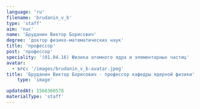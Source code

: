```yaml
---
language: 'ru'
filename: 'brudanin_v_b'
type: 'staff'
aim: 'nuc'
name: 'Бруданин Виктор Борисович'
degree: 'доктор физико-математических наук'
title: 'профессор'
post: 'профессор'
speciality: '(01.04.16) Физика атомного ядра и элементарных частиц'
avatar:
  - src: '/images/brudanin_v_b-avatar.jpeg'
title: 'Бруданин Виктор Борисович - профессор кафедры ядерной физики'
    type: 'image'

updatedAt: 1568360578
materialType: 'staff'
---
```


